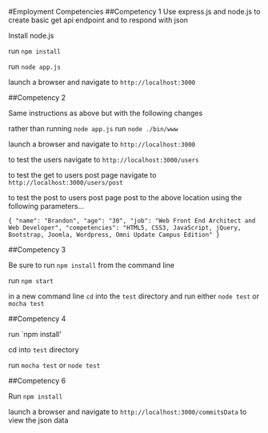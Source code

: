 #Employment Competencies
##Competency 1
Use express.js and node.js to create basic get api endpoint and to respond with json

Install node.js

run `npm install`

run `node app.js`

launch a browser and navigate to `http://localhost:3000`

##Competency 2

Same instructions as above but with the following changes

rather than running `node app.js` run `node ./bin/www`

launch a browser and navigate to `http://localhost:3000`

to test the users navigate to `http://localhost:3000/users`

to test the get to users post page navigate to `http://localhost:3000/users/post`

to test the post to users post page post to the above location using the following parameters...

`
{
    "name": "Brandon",
    "age": "30",
    "job": "Web Front End Architect and Web Developer",
    "competencies": "HTML5, CSS3, JavaScript, jQuery, Bootstrap, Joomla, Wordpress, Omni Update Campus Edition"
}
`

##Competency 3

Be sure to run `npm install` from the command line

run `npm start`

in a new command line `cd` into the `test` directory and run either `node test` or `mocha test`

##Competency 4

run `npm install'

cd into `test` directory

run `mocha test` or `node test`

##Competency 6

Run `npm install`

launch a browser and navigate to `http://localhost:3000/commitsData` to view the json data
